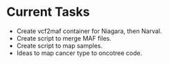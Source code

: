 # Current Tasks

- Create vcf2maf container for Niagara, then Narval.
- Create script to merge MAF files.
- Create script to map samples.
- Ideas to map cancer type to oncotree code.

